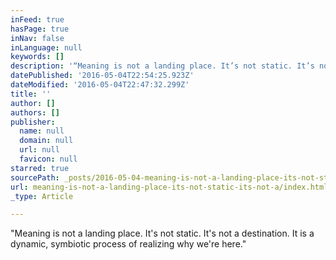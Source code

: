 ```yaml
---
inFeed: true
hasPage: true
inNav: false
inLanguage: null
keywords: []
description: '“Meaning is not a landing place. It’s not static. It’s not a destination. It is a dynamic, symbiotic process of realizing why we’re here.”'
datePublished: '2016-05-04T22:54:25.923Z'
dateModified: '2016-05-04T22:47:32.299Z'
title: ''
author: []
authors: []
publisher:
  name: null
  domain: null
  url: null
  favicon: null
starred: true
sourcePath: _posts/2016-05-04-meaning-is-not-a-landing-place-its-not-static-its-not-a.md
url: meaning-is-not-a-landing-place-its-not-static-its-not-a/index.html
_type: Article

---
```

"Meaning is not a landing place. It's not static. It's not a destination. It is a dynamic, symbiotic process of realizing why we're here."